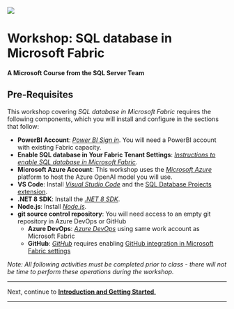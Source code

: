 ![](https://raw.githubusercontent.com/microsoft/sqlworkshops/master/graphics/microsoftlogo.png)
# Workshop: SQL database in Microsoft Fabric

#### A Microsoft Course from the SQL Server Team

## Pre-Requisites

This workshop covering *SQL database in Microsoft Fabric* requires the following components, which you will install and configure in the sections that follow:

- **PowerBI Account**: *[Power BI Sign in](https://app.powerbi.com/singleSignOn?ru=https%3A%2F%2Fapp.powerbi.com%2F%3FnoSignUpCheck%3D1)*. You will need a PowerBI account with existing Fabric capacity.
- **Enable SQL database in Your Fabric Tenant Settings**: *[Instructions to enable SQL database in Microsoft Fabric](https://learn.microsoft.com/en-us/fabric/admin/fabric-switch).*
- **Microsoft Azure Account**: This workshop uses the *[Microsoft Azure](https://ms.portal.azure.com/#home)* platform to host the Azure OpenAI model you will use.
- **VS Code**: Install *[Visual Studio Code](https://code.visualstudio.com/)* and the [SQL Database Projects extension](https://marketplace.visualstudio.com/items?itemName=ms-mssql.sql-database-projects-vscode).
- **.NET 8 SDK**: Install the *[.NET 8 SDK](https://dotnet.microsoft.com/download/dotnet/8.0)*.
- **Node.js**: Install *[Node.js](https://nodejs.org/download/)*.
- **git source control repository**: You will need access to an empty git repository in Azure DevOps or GitHub
    - **Azure DevOps**: *[Azure DevOps](https://dev.azure.com/)* using same work account as Microsoft Fabric
    - **GitHub**: *[GitHub](https://github.com)* requires enabling [GitHub integration in Microsoft Fabric settings](https://learn.microsoft.com/fabric/admin/git-integration-admin-settings#users-can-sync-workspace-items-with-github-repositories-preview)


*Note: All following activities must be completed prior to class - there will not be time to perform these operations during the workshop.*

---

Next, continue to [**Introduction and Getting Started**.](https://github.com/akatesmith/SQL-database-in-Fabric-Workshop/blob/main/sqldev/01%20-%20Introduction%20and%20Getting%20Started/01%20-%20Introduction%20and%20Getting%20Started.md)

---

